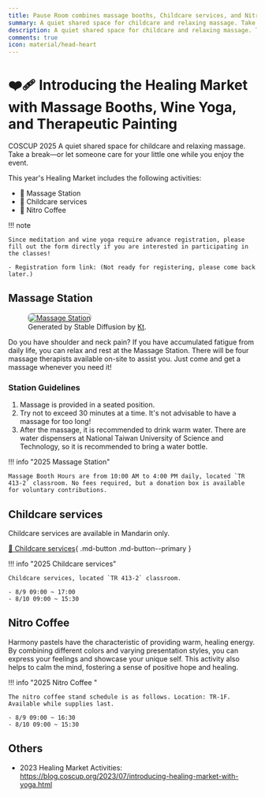 ```yaml
---
title: Pause Room combines massage booths, Childcare services, and Nitro Coffee.
summary: A quiet shared space for childcare and relaxing massage. Take a break—or let someone care for your little one while you enjoy the event.
description: A quiet shared space for childcare and relaxing massage. Take a break—or let someone care for your little one while you enjoy the event.
comments: true
icon: material/head-heart
---
```


# :mending_heart: Introducing the Healing Market with Massage Booths, Wine Yoga, and Therapeutic Painting

COSCUP 2025 A quiet shared space for childcare and relaxing massage. Take a break—or let someone care for your little one while you enjoy the event.

This year's Healing Market includes the following activities:

- 💆 Massage Station
- 🎨 Childcare services
- 🛌 Nitro Coffee 

!!! note

    Since meditation and wine yoga require advance registration, please fill out the form directly if you are interested in participating in the classes!

    - Registration form link: (Not ready for registering, please come back later.)

## Massage Station

<figure markdown="span">
    <a href="https://secretary.coscup.org/s3/img/2023_sd_massage.png">
        <img src="https://secretary.coscup.org/s3/img/2023_sd_massage.png"
            alt="Massage Station" title="Massage Station"
            style="border-radius: 8px;border:1px solid hsl(0, 0%, 50%);">
    </a>
    <figcaption>Generated by Stable Diffusion by <a href="https://www.linkedin.com/in/katy-huang-8560101b9">Kt</a>.</figcaption>
</figure>

Do you have shoulder and neck pain? If you have accumulated fatigue from daily life, you can relax and rest at the Massage Station. There will be four massage therapists available on-site to assist you. Just come and get a massage whenever you need it!

### Station Guidelines

1. Massage is provided in a seated position.
2. Try not to exceed 30 minutes at a time. It's not advisable to have a massage for too long!
3. After the massage, it is recommended to drink warm water. There are water dispensers at National Taiwan University of Science and Technology, so it is recommended to bring a water bottle.

!!! info "2025 Massage Station"

    Massage Booth Hours are from 10:00 AM to 4:00 PM daily, located `TR 413-2` classroom. No fees required, but a donation box is available for voluntary contributions.

## Childcare services

Childcare services are available in Mandarin only.

[:hatched_chick: Childcare services](https://docs.google.com/forms/d/1ShAqLmkaDqEUPSAFZO-TC5QosZALA7DSwetylcoL-Vw/edit){ .md-button .md-button--primary }

!!! info "2025 Childcare services"

    Childcare services, located `TR 413-2` classroom.

    - 8/9 09:00 ~ 17:00
    - 8/10 09:00 ~ 15:30

## Nitro Coffee 

Harmony pastels have the characteristic of providing warm, healing energy. By combining different colors and varying presentation styles, you can express your feelings and showcase your unique self. This activity also helps to calm the mind, fostering a sense of positive hope and healing.

!!! info "2025 Nitro Coffee "

    The nitro coffee stand schedule is as follows. Location: TR-1F. Available while supplies last.

    - 8/9 09:00 ~ 16:30
    - 8/10 09:00 ~ 15:30


## Others

- 2023 Healing Market Activities: <https://blog.coscup.org/2023/07/introducing-healing-market-with-yoga.html>
